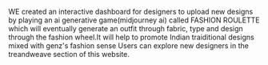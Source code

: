 WE created an interactive dashboard for designers to upload new designs by playing an ai generative game(midjourney ai) called FASHION ROULETTE
which will eventually generate an outfit through fabric, type and design through the fashion wheel.It will help to promote Indian traiditional designs mixed with genz's fashion sense
Users can explore new designers in the treandweave section of this website.
